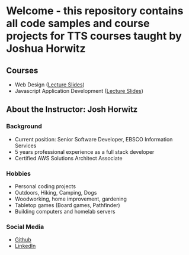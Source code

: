 # Welcome - this repository contains all code samples and course projects for TTS courses taught by Joshua Horwitz

## Courses

- Web Design ([Lecture Slides](https://slides.com/joshuahorwitz-1/decks/web-design))
- Javascript Application Development ([Lecture Slides](https://slides.com/joshuahorwitz-1/decks/javascript-app-development))

## About the Instructor: Josh Horwitz

### Background
- Current position: Senior Software Developer, EBSCO Information Services
- 5 years professional experience as a full stack developer
- Certified AWS Solutions Architect Associate

### Hobbies
- Personal coding projects
- Outdoors, Hiking, Camping, Dogs
- Woodworking, home improvement, gardening
- Tabletop games (Board games, Pathfinder)
- Building computers and homelab servers

### Social Media
- [Github](https://github.com/jahorwitz)
- [LinkedIn](https://www.linkedin.com/in/horwitzjoshua/)